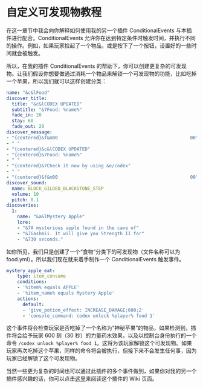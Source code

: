 # 自定义可发现物教程

在这一章节中我会向你解释如何使用我的另一个插件 ConditionalEvents 与本插件进行配合。ConditionalEvents 允许你在达到特定条件时触发时间，并执行不同的操作。例如，如果玩家捡起了一个物品，或是按下了一个按钮，设置好的一些时间就会被触发。

所以，在我的插件 ConditionalEvents 的帮助下，你可以创建更复杂的可发现物。让我们假设你想要做通过消耗一个物品来解锁一个可发现物的功能，比如吃掉一个苹果，所以我们就可以这样创建分类：
``` YAML
name: "&c&lFood"
discover_title:
  title: "&c&lCODEX UPDATED"
  subtitle: "&7Food: %name%"
  fade_in: 20
  stay: 60
  fade_out: 20
discover_message:
- "{centered}&f&m00                                                 00"
- " "
- "{centered}&c&lCODEX UPDATED"
- "{centered}&7Food: %name%"
- " "
- "{centered}&7Check it now by using &e/codex"
- " "
- "{centered}&f&m00                                                 00"
discover_sound:
  name: BLOCK_GILDED_BLACKSTONE_STEP
  volume: 10
  pitch: 0.1
discoveries:
  1:
    name: "&a&lMystery Apple"
    lore:
    - "&7A mysterious apple found in the cave of"
    - "&7Gashmii. It will give you Strength II for"
    - "&730 seconds."
```

如你所见，我们只是创建了一个“食物”分类下的可发现物（文件名称可以为 food.yml）。所以我们现在就来着手制作一个 ConditionalEvents 触发事件。
``` YAML
mystery_apple_eat:
    type: item_consume
    conditions:
    - '%item% equals APPLE'
    - '%item_name% equals Mystery Apple'
    actions:
      default:
      - 'give_potion_effect: INCREASE_DAMAGE;600;2'
      - 'console_command: codex unlock %player% food 1'
```

这个事件将会检查玩家是否吃掉了一个名称为“神秘苹果”的物品，如果检测到，插件将会给予玩家 600 刻（30 秒）的力量药水效果，以及以控制台身份执行的一个命令 `/codex unlock %player% food 1`。这将为该玩家解锁这个可发现物。如果玩家再次吃掉这个苹果，同样的命令将会被执行，但接下来不会发生任何事，因为玩家已经解锁了这个可发现物。

当然一些更为复杂的时间也可以通过此插件的多个事件做到，如果你对我的另一个插件感兴趣的话，你可以点击[这里](https://ajneb97.gitbook.io/conditionalevents/)来阅读这个插件的 Wiki 页面。